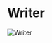 # Writer
![Writer](https://res.cloudinary.com/dm9gwanrg/image/upload/v1740783439/Artboard_1_3x_lznjge.png)


<!-- @note TODO: add a feature for favoriting -->
<!-- @note TODO: only authors of the post should be able to edit it -->

